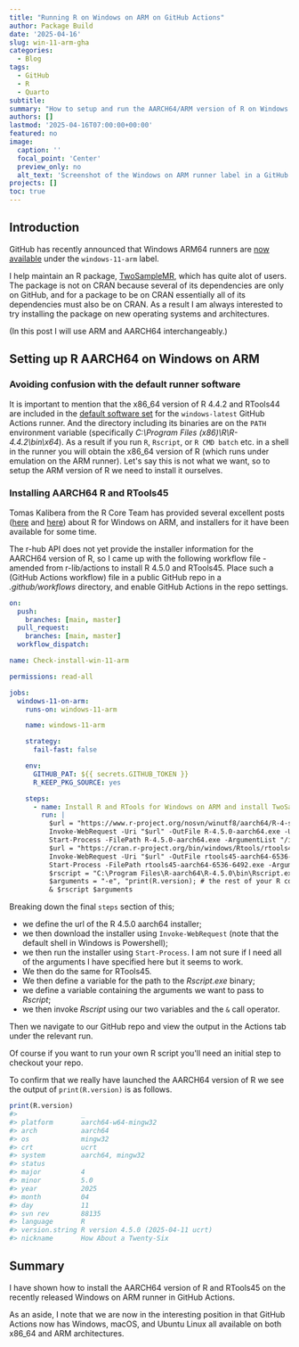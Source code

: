 ```yaml
---
title: "Running R on Windows on ARM on GitHub Actions"
author: Package Build
date: '2025-04-16'
slug: win-11-arm-gha
categories:
  - Blog
tags:
  - GitHub
  - R
  - Quarto
subtitle:
summary: "How to setup and run the AARCH64/ARM version of R on Windows on ARM on GitHub Actions"
authors: []
lastmod: '2025-04-16T07:00:00+00:00'
featured: no
image:
  caption: ''
  focal_point: 'Center'
  preview_only: no
  alt_text: 'Screenshot of the Windows on ARM runner label in a GitHub Actions workflow file.'
projects: []
toc: true
---
```


## Introduction

GitHub has recently announced that Windows ARM64 runners are [now available](https://github.blog/changelog/2025-04-14-windows-arm64-hosted-runners-now-available-in-public-preview/) under the `windows-11-arm` label.

I help maintain an R package, [TwoSampleMR](https://mrcieu.github.io/TwoSampleMR/), which has quite alot of users. The package is not on CRAN because several of its dependencies are only on GitHub, and for a package to be on CRAN essentially all of its dependencies must also be on CRAN. As a result I am always interested to try installing the package on new operating systems and architectures.

(In this post I will use ARM and AARCH64 interchangeably.)

## Setting up R AARCH64 on Windows on ARM

### Avoiding confusion with the default runner software

It is important to mention that the x86_64 version of R 4.4.2 and RTools44 are included in the [default software set](https://github.com/actions/runner-images/blob/main/images/windows/Windows2022-Readme.md) for the `windows-latest` GitHub Actions runner. And the directory including its binaries are on the `PATH` environment variable (specifically _C:\Program Files (x86)\R\R-4.4.2\bin\x64_). As a result if you run `R`, `Rscript`, or `R CMD batch` etc. in a shell in the runner you will obtain the x86_64 version of R (which runs under emulation on the ARM runner). Let's say this is not what we want, so to setup the ARM version of R we need to install it ourselves.

### Installing AARCH64 R and RTools45

Tomas Kalibera from the R Core Team has provided several excellent posts ([here](https://blog.r-project.org/2023/08/23/will-r-work-on-64-bit-arm-windows/index.html) and [here](https://blog.r-project.org/2024/04/23/r-on-64-bit-arm-windows/index.html)) about R for Windows on ARM, and installers for it have been available for some time.

The r-hub API does not yet provide the installer information for the AARCH64 version of R, so I came up with the following workflow file - amended from r-lib/actions to install R 4.5.0 and RTools45. Place such a (GitHub Actions workflow) file in a public GitHub repo in a _.github/workflows_ directory, and enable GitHub Actions in the repo settings.

```yaml
on:
  push:
    branches: [main, master]
  pull_request:
    branches: [main, master]
  workflow_dispatch:

name: Check-install-win-11-arm

permissions: read-all

jobs:
  windows-11-on-arm:
    runs-on: windows-11-arm

    name: windows-11-arm

    strategy:
      fail-fast: false

    env:
      GITHUB_PAT: ${{ secrets.GITHUB_TOKEN }}
      R_KEEP_PKG_SOURCE: yes

    steps:
      - name: Install R and RTools for Windows on ARM and install TwoSampleMR
        run: |
          $url = "https://www.r-project.org/nosvn/winutf8/aarch64/R-4-signed/R-4.5.0-aarch64.exe"
          Invoke-WebRequest -Uri "$url" -OutFile R-4.5.0-aarch64.exe -UseBasicParsing -UserAgent "NativeHost"
          Start-Process -FilePath R-4.5.0-aarch64.exe -ArgumentList "/install /norestart /verysilent /SUPPRESSMSGBOXES" -NoNewWindow -Wait
          $url = "https://cran.r-project.org/bin/windows/Rtools/rtools45/files/rtools45-aarch64-6536-6492.exe"
          Invoke-WebRequest -Uri "$url" -OutFile rtools45-aarch64-6536-6492.exe -UseBasicParsing -UserAgent "NativeHost"
          Start-Process -FilePath rtools45-aarch64-6536-6492.exe -ArgumentList "/install /norestart /verysilent /SUPPRESSMSGBOXES" -NoNewWindow -Wait
          $rscript = "C:\Program Files\R-aarch64\R-4.5.0\bin\Rscript.exe"
          $arguments = "-e", "print(R.version); # the rest of your R code goes here ..."
          & $rscript $arguments
```

Breaking down the final `steps` section of this;

* we define the url of the R 4.5.0 aarch64 installer;
* we then download the installer using `Invoke-WebRequest` (note that the default shell in Windows is Powershell);
* we then run the installer using `Start-Process`. I am not sure if I need all of the arguments I have specified here but it seems to work.
* We then do the same for RTools45.
* We then define a variable for the path to the _Rscript.exe_ binary;
* we define a variable containing the arguments we want to pass to _Rscript_;
* we then invoke _Rscript_ using our two variables and the `&` call operator.

Then we navigate to our GitHub repo and view the output in the Actions tab under the relevant run.

Of course if you want to run your own R script you'll need an initial step to checkout your repo.

To confirm that we really have launched the AARCH64 version of R we see the output of `print(R.version)` is as follows.

```r
print(R.version)
#>                _                           
#> platform       aarch64-w64-mingw32              
#> arch           aarch64                          
#> os             mingw32                          
#> crt            ucrt                             
#> system         aarch64, mingw32                 
#> status                                          
#> major          4                                
#> minor          5.0                              
#> year           2025                             
#> month          04                               
#> day            11                               
#> svn rev        88135                            
#> language       R                                
#> version.string R version 4.5.0 (2025-04-11 ucrt)
#> nickname       How About a Twenty-Six 
```

## Summary

I have shown how to install the AARCH64 version of R and RTools45 on the recently released Windows on ARM runner in GitHub Actions.

As an aside, I note that we are now in the interesting position in that GitHub Actions now has Windows, macOS, and Ubuntu Linux all available on both x86_64 and ARM architectures.
